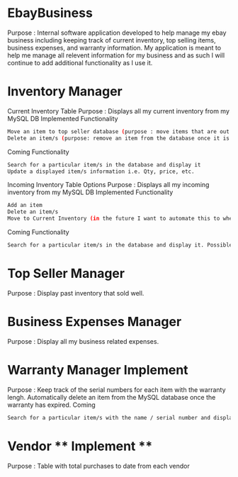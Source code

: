 # EbayBusiness
Purpose : Internal software application developed to help manage my ebay business including keeping track of current inventory, top selling items, business expenses, and warranty information. 
My application is meant to help me manage all relevent information for my business and as such I will continue to add additional functionality as I use it. 

# Inventory Manager
Current Inventory Table 
Purpose : Displays all my current inventory from my MySQL DB
Implemented Functionality
```bash 
Move an item to top seller database (purpose : move items that are out of stock that are good sellers to my top seller database for reference for future purchases)
Delete an item/s (purpose: remove an item from the database once it is out of stock if it isn't considered a top seller)
```
Coming Functionality 
```bash
Search for a particular item/s in the database and display it
Update a displayed item/s information i.e. Qty, price, etc. 
```

Incoming Inventory Table Options
Purpose : Displays all my incoming inventory from my MySQL DB
Implemented Functionality
```bash
Add an item
Delete an item/s
Move to Current Inventory (in the future I want to automate this to when the tracking number shows as delivered)
```
Coming Functionality
```bash
Search for a particular item/s in the database and display it. Possible search fields i.e. name/purchase date 
```
# Top Seller Manager
Purpose : Display past inventory that sold well.

# Business Expenses Manager
Purpose : Display all my business related expenses.

# Warranty Manager **Implement**
Purpose : Keep track of the serial numbers for each item with the warranty lengh. Automatically delete an item from the MySQL database once the warranty has expired. 
Coming
```bash
Search for a particular item/s with the name / serial number and display the warranty information in a table
```
# Vendor ** Implement **
Purpose : Table with total purchases to date from each vendor 


